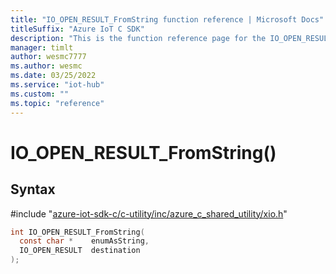 ```yaml
---                             
title: "IO_OPEN_RESULT_FromString function reference | Microsoft Docs" 
titleSuffix: "Azure IoT C SDK"            
description: "This is the function reference page for the IO_OPEN_RESULT_FromString() function in the Azure IoT C SDK. This SDK is used with Azure IoT Hub and Azure IoT Hub Device Provisioning Service"            
manager: timlt                 
author: wesmc7777              
ms.author: wesmc               
ms.date: 03/25/2022                    
ms.service: "iot-hub"             
ms.custom: ""                
ms.topic: "reference"        
---                            
```


# IO_OPEN_RESULT_FromString()

## Syntax

\#include "[azure-iot-sdk-c/c-utility/inc/azure_c_shared_utility/xio.h](../xio-h.md)"  
```C
int IO_OPEN_RESULT_FromString(
  const char *    enumAsString,
  IO_OPEN_RESULT  destination
);
```

